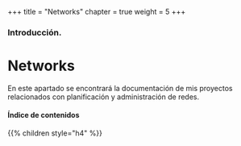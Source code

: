 +++
title = "Networks"
chapter = true
weight = 5
+++

### Introducción.

# Networks

En este apartado se encontrará la documentación de mis proyectos relacionados con planificación y administración de redes.

#### Índice de contenidos

{{% children style="h4" %}}